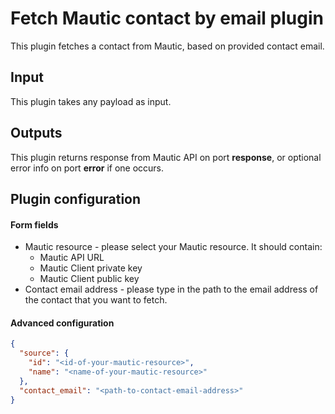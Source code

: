 # Fetch Mautic contact by email plugin

This plugin fetches a contact from Mautic, based on provided contact email.

## Input

This plugin takes any payload as input.

## Outputs

This plugin returns response from Mautic API on port **response**, or optional error info on port **error** if one
occurs.

## Plugin configuration

#### Form fields

- Mautic resource - please select your Mautic resource. It should contain:
    - Mautic API URL
    - Mautic Client private key
    - Mautic Client public key
- Contact email address - please type in the path to the email address of the contact that you want to fetch.

#### Advanced configuration

```json
{
  "source": {
    "id": "<id-of-your-mautic-resource>",
    "name": "<name-of-your-mautic-resource>"
  },
  "contact_email": "<path-to-contact-email-address>"
}
```